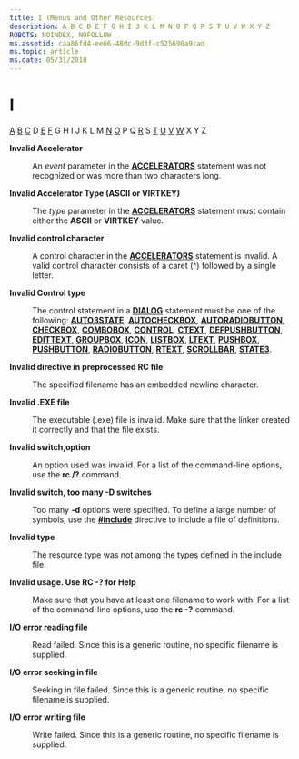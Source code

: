 ```yaml
---
title: I (Menus and Other Resources)
description: A B C D E F G H I J K L M N O P Q R S T U V W X Y Z
ROBOTS: NOINDEX, NOFOLLOW
ms.assetid: caa86fd4-ee66-48dc-9d3f-c525690a9cad
ms.topic: article
ms.date: 05/31/2018
---
```


# I

[A](a.md) [B](b.md) [C](c.md) D [E](e.md) [F](f.md) G H I J K L M [N](n.md) [O](o.md) P Q [R](r.md) S [T](t.md) [U](u.md) [V](v.md) [W](w.md) X Y Z

<dl> <dt>

<span id="tools.i_1_gly"></span><span id="TOOLS.I_1_GLY"></span>**Invalid Accelerator**
</dt> <dd>

An *event* parameter in the [**ACCELERATORS**](accelerators-resource.md) statement was not recognized or was more than two characters long.

</dd> <dt>

<span id="tools.i_2_gly"></span><span id="TOOLS.I_2_GLY"></span>**Invalid Accelerator Type (ASCII or VIRTKEY)**
</dt> <dd>

The *type* parameter in the [**ACCELERATORS**](accelerators-resource.md) statement must contain either the **ASCII** or **VIRTKEY** value.

</dd> <dt>

<span id="tools.i_3_gly"></span><span id="TOOLS.I_3_GLY"></span>**Invalid control character**
</dt> <dd>

A control character in the [**ACCELERATORS**](accelerators-resource.md) statement is invalid. A valid control character consists of a caret (^) followed by a single letter.

</dd> <dt>

<span id="tools.i_4_gly"></span><span id="TOOLS.I_4_GLY"></span>**Invalid Control type**
</dt> <dd>

The control statement in a [**DIALOG**](dialog-resource.md) statement must be one of the following: [**AUTO3STATE**](auto3state-control.md), [**AUTOCHECKBOX**](autocheckbox-control.md), [**AUTORADIOBUTTON**](autoradiobutton-control.md), [**CHECKBOX**](checkbox-control.md), [**COMBOBOX**](combobox-control.md), [**CONTROL**](control-control.md), [**CTEXT**](ctext-control.md), [**DEFPUSHBUTTON**](defpushbutton-control.md), [**EDITTEXT**](edittext-control.md), [**GROUPBOX**](groupbox-control.md), [**ICON**](icon-control.md), [**LISTBOX**](listbox-control.md), [**LTEXT**](ltext-control.md), [**PUSHBOX**](pushbox-control.md), [**PUSHBUTTON**](pushbutton-control.md), [**RADIOBUTTON**](radiobutton-control.md), [**RTEXT**](rtext-control.md), [**SCROLLBAR**](scrollbar-control.md), [**STATE3**](state3-control.md).

</dd> <dt>

<span id="tools.i_5_gly"></span><span id="TOOLS.I_5_GLY"></span>**Invalid directive in preprocessed RC file**
</dt> <dd>

The specified filename has an embedded newline character.

</dd> <dt>

<span id="tools.i_6_gly"></span><span id="TOOLS.I_6_GLY"></span>**Invalid .EXE file**
</dt> <dd>

The executable (.exe) file is invalid. Make sure that the linker created it correctly and that the file exists.

</dd> <dt>

<span id="tools.i_7_gly"></span><span id="TOOLS.I_7_GLY"></span>**Invalid switch,option**
</dt> <dd>

An option used was invalid. For a list of the command-line options, use the **rc /?** command.

</dd> <dt>

<span id="tools.i_8_gly"></span><span id="TOOLS.I_8_GLY"></span>**Invalid switch, too many -D switches**
</dt> <dd>

Too many **-d** options were specified. To define a large number of symbols, use the [**\#include**](-include.md) directive to include a file of definitions.

</dd> <dt>

<span id="tools.i_9_gly"></span><span id="TOOLS.I_9_GLY"></span>**Invalid type**
</dt> <dd>

The resource type was not among the types defined in the include file.

</dd> <dt>

<span id="tools.i_10_gly"></span><span id="TOOLS.I_10_GLY"></span>**Invalid usage. Use RC -? for Help**
</dt> <dd>

Make sure that you have at least one filename to work with. For a list of the command-line options, use the **rc -?** command.

</dd> <dt>

<span id="tools.i_11_gly"></span><span id="TOOLS.I_11_GLY"></span>**I/O error reading file**
</dt> <dd>

Read failed. Since this is a generic routine, no specific filename is supplied.

</dd> <dt>

<span id="tools.i_12_gly"></span><span id="TOOLS.I_12_GLY"></span>**I/O error seeking in file**
</dt> <dd>

Seeking in file failed. Since this is a generic routine, no specific filename is supplied.

</dd> <dt>

<span id="tools.i_13_gly"></span><span id="TOOLS.I_13_GLY"></span>**I/O error writing file**
</dt> <dd>

Write failed. Since this is a generic routine, no specific filename is supplied.

</dd> </dl>

 

 




